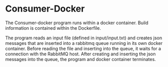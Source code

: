 # Consumer-Docker

The Consumer-docker program runs within a docker container. Build information is contained within the Dockerfile.

The program reads an input file (defined in input/input.txt) and creates json messages that are inserted into a rabbitmq
queue running in its own docker container. Before reading the file and inserting into the queue, it waits for a
connection with the RabbitMQ host. After creating and inserting the json messages into the queue, the program and docker
container terminates.